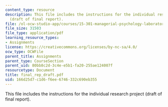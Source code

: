 ```yaml
---
content_type: resource
description: This file includes the instructions for the individual research project
  (draft of final report).
file: /ol-ocw-studio-app/courses/15-301-managerial-psychology-laboratory-fall-2004/166d25d7c1d6f6ee6746332c690eb355_final_rep_draft.pdf
file_size: 31503
file_type: application/pdf
learning_resource_types:
- Assignments
license: https://creativecommons.org/licenses/by-nc-sa/4.0/
ocw_type: OCWFile
parent_title: Assignments
parent_type: CourseSection
parent_uid: 80bb8c2d-3c4e-e5b1-fa20-255ae124007f
resourcetype: Document
title: final_rep_draft.pdf
uid: 166d25d7-c1d6-f6ee-6746-332c690eb355
---
```

This file includes the instructions for the individual research project (draft of final report).